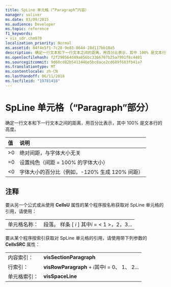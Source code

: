 ```yaml
---
title: SpLine 单元格（“Paragraph”内容）
manager: soliver
ms.date: 03/09/2015
ms.audience: Developer
ms.topic: reference
f1_keywords:
- vis_sdr.chm970
localization_priority: Normal
ms.assetid: 84f4e5f1-7c28-9e83-8644-28d117bb10a5
description: 确定一行文本和下一行文本之间的距离，用百分比表示，其中 100% 是文本行的高度。
ms.openlocfilehash: f2f290564d49a056bc3366707b25a7991f8c4401
ms.sourcegitcommit: 9d60cd82b5413446e5bc8ace2cd689f683fb41a7
ms.translationtype: MT
ms.contentlocale: zh-CN
ms.lasthandoff: 06/11/2018
ms.locfileid: "19781418"
---
```

# <a name="spline-cell-paragraph-section"></a>SpLine 单元格（“Paragraph”部分）

确定一行文本和下一行文本之间的距离，用百分比表示，其中 100% 是文本行的高度。
  
|**值**|**说明**|
|:-----|:-----|
| \>0  <br/> | 绝对间距，与字体大小无关  <br/> |
| =0  <br/> | 设置纯色（间距 = 100% 的字体大小）  <br/> |
| \<0  <br/> | 字体大小的百分比（例如，-120% 生成 120% 间距）  <br/> |
   
## <a name="remarks"></a>注释

要从另一个公式或从使用 **CellsU** 属性的某个程序按名称获取对 SpLine 单元格的引用，请使用： 
  
|||
|:-----|:-----|
| 单元格名称：  <br/> | 段落。 样条 [ *i* ] 其中*i* = < 1 >，2，3...  <br/> |
   
要从某个程序按索引获取对 SpLine 单元格的引用，请使用带下列参数的 **CellsSRC** 属性： 
  
|||
|:-----|:-----|
| 内容索引：  <br/> |**visSectionParagraph** <br/> |
| 行索引：  <br/> |**visRowParagraph** +  *i*其中*i* = 0、 1、 2...  <br/> |
| 单元格索引：  <br/> |**visSpaceLine** <br/> |
   

